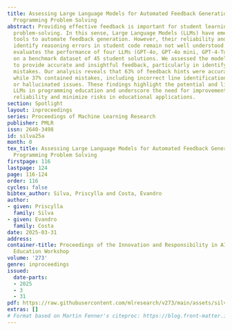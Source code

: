 ```yaml
---
title: Assessing Large Language Models for Automated Feedback Generation in Learning
  Programming Problem Solving
abstract: Providing effective feedback is important for student learning in programming
  problem-solving. In this sense, Large Language Models (LLMs) have emerged as potential
  tools to automate feedback generation. However, their reliability and ability to
  identify reasoning errors in student code remain not well understood. This study
  evaluates the performance of four LLMs (GPT-4o, GPT-4o mini, GPT-4-Turbo, and Gemini-1.5-pro)
  on a benchmark dataset of 45 student solutions. We assessed the models’ capacity
  to provide accurate and insightful feedback, particularly in identifying reasoning
  mistakes. Our analysis reveals that 63% of feedback hints were accurate and complete,
  while 37% contained mistakes, including incorrect line identification, flawed explanations,
  or hallucinated issues. These findings highlight the potential and limitations of
  LLMs in programming education and underscore the need for improvements to enhance
  reliability and minimize risks in educational applications.
section: Spotlight
layout: inproceedings
series: Proceedings of Machine Learning Research
publisher: PMLR
issn: 2640-3498
id: silva25a
month: 0
tex_title: Assessing Large Language Models for Automated Feedback Generation in Learning
  Programming Problem Solving
firstpage: 116
lastpage: 124
page: 116-124
order: 116
cycles: false
bibtex_author: Silva, Priscylla and Costa, Evandro
author:
- given: Priscylla
  family: Silva
- given: Evandro
  family: Costa
date: 2025-03-31
address:
container-title: Proceedings of the Innovation and Responsibility in AI-Supported
  Education Workshop
volume: '273'
genre: inproceedings
issued:
  date-parts:
  - 2025
  - 3
  - 31
pdf: https://raw.githubusercontent.com/mlresearch/v273/main/assets/silva25a/silva25a.pdf
extras: []
# Format based on Martin Fenner's citeproc: https://blog.front-matter.io/posts/citeproc-yaml-for-bibliographies/
---
```

